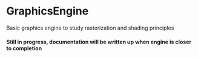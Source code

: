 # GraphicsEngine
Basic graphics engine to study rasterization and shading principles

#### Still in progress, documentation will be written up when engine is closer to completion

